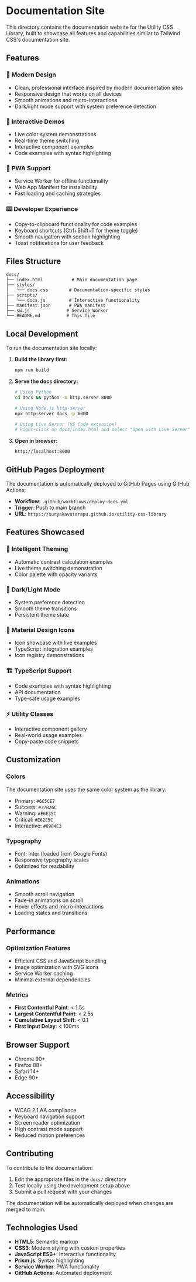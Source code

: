# Documentation Site

This directory contains the documentation website for the Utility CSS Library, built to showcase all features and capabilities similar to Tailwind CSS's documentation site.

## Features

### 🎨 **Modern Design**
- Clean, professional interface inspired by modern documentation sites
- Responsive design that works on all devices
- Smooth animations and micro-interactions
- Dark/light mode support with system preference detection

### 🚀 **Interactive Demos**
- Live color system demonstrations
- Real-time theme switching
- Interactive component examples
- Code examples with syntax highlighting

### 📱 **PWA Support**
- Service Worker for offline functionality
- Web App Manifest for installability
- Fast loading and caching strategies

### ⌨️ **Developer Experience**
- Copy-to-clipboard functionality for code examples
- Keyboard shortcuts (Ctrl+Shift+T for theme toggle)
- Smooth navigation with section highlighting
- Toast notifications for user feedback

## Files Structure

```
docs/
├── index.html           # Main documentation page
├── styles/
│   └── docs.css        # Documentation-specific styles
├── scripts/
│   └── docs.js         # Interactive functionality
├── manifest.json       # PWA manifest
├── sw.js              # Service Worker
└── README.md          # This file
```

## Local Development

To run the documentation site locally:

1. **Build the library first:**
   ```bash
   npm run build
   ```

2. **Serve the docs directory:**
   ```bash
   # Using Python
   cd docs && python -m http.server 8000
   
   # Using Node.js http-server
   npx http-server docs -p 8000
   
   # Using Live Server (VS Code extension)
   # Right-click on docs/index.html and select "Open with Live Server"
   ```

3. **Open in browser:**
   ```
   http://localhost:8000
   ```

## GitHub Pages Deployment

The documentation is automatically deployed to GitHub Pages using GitHub Actions:

- **Workflow**: `.github/workflows/deploy-docs.yml`
- **Trigger**: Push to main branch
- **URL**: `https://suryakavutarapu.github.io/utility-css-library`

## Features Showcased

### 🎯 **Intelligent Theming**
- Automatic contrast calculation examples
- Live theme switching demonstration
- Color palette with opacity variants

### 🌙 **Dark/Light Mode**
- System preference detection
- Smooth theme transitions
- Persistent theme state

### 🎨 **Material Design Icons**
- Icon showcase with live examples
- TypeScript integration examples
- Icon registry demonstrations

### 🏗️ **TypeScript Support**
- Code examples with syntax highlighting
- API documentation
- Type-safe usage examples

### ⚡ **Utility Classes**
- Interactive component gallery
- Real-world usage examples
- Copy-paste code snippets

## Customization

### Colors
The documentation site uses the same color system as the library:
- Primary: `#6C5CE7`
- Success: `#37B26C`
- Warning: `#E6E35C`
- Critical: `#E62E5C`
- Interactive: `#0984E3`

### Typography
- Font: Inter (loaded from Google Fonts)
- Responsive typography scales
- Optimized for readability

### Animations
- Smooth scroll navigation
- Fade-in animations on scroll
- Hover effects and micro-interactions
- Loading states and transitions

## Performance

### Optimization Features
- Efficient CSS and JavaScript bundling
- Image optimization with SVG icons
- Service Worker caching
- Minimal external dependencies

### Metrics
- **First Contentful Paint**: < 1.5s
- **Largest Contentful Paint**: < 2.5s
- **Cumulative Layout Shift**: < 0.1
- **First Input Delay**: < 100ms

## Browser Support

- Chrome 90+
- Firefox 88+
- Safari 14+
- Edge 90+

## Accessibility

- WCAG 2.1 AA compliance
- Keyboard navigation support
- Screen reader optimization
- High contrast mode support
- Reduced motion preferences

## Contributing

To contribute to the documentation:

1. Edit the appropriate files in the `docs/` directory
2. Test locally using the development setup above
3. Submit a pull request with your changes

The documentation will be automatically deployed when changes are merged to main.

## Technologies Used

- **HTML5**: Semantic markup
- **CSS3**: Modern styling with custom properties
- **JavaScript ES6+**: Interactive functionality
- **Prism.js**: Syntax highlighting
- **Service Worker**: PWA functionality
- **GitHub Actions**: Automated deployment
